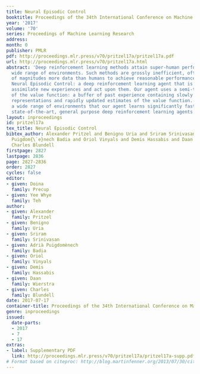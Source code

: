 ```yaml
---
title: Neural Episodic Control
booktitle: Proceedings of the 34th International Conference on Machine Learning
year: '2017'
volume: '70'
series: Proceedings of Machine Learning Research
address: 
month: 0
publisher: PMLR
pdf: http://proceedings.mlr.press/v70/pritzel17a/pritzel17a.pdf
url: http://proceedings.mlr.press/v70/pritzel17a.html
abstract: 'Deep reinforcement learning methods attain super-human performance in a
  wide range of environments. Such methods are grossly inefficient, often taking orders
  of magnitudes more data than humans to achieve reasonable performance. We propose
  Neural Episodic Control: a deep reinforcement learning agent that is able to rapidly
  assimilate new experiences and act upon them. Our agent uses a semi-tabular representation
  of the value function: a buffer of past experience containing slowly changing state
  representations and rapidly updated estimates of the value function. We show across
  a wide range of environments that our agent learns significantly faster than other
  state-of-the-art, general purpose deep reinforcement learning agents.'
layout: inproceedings
id: pritzel17a
tex_title: Neural Episodic Control
bibtex_author: Alexander Pritzel and Benigno Uria and Sriram Srinivasan and Adri{\`a}
  Puigdom{\`e}nech Badia and Oriol Vinyals and Demis Hassabis and Daan Wierstra and
  Charles Blundell
firstpage: 2827
lastpage: 2836
page: 2827-2836
order: 2827
cycles: false
editor:
- given: Doina
  family: Precup
- given: Yee Whye
  family: Teh
author:
- given: Alexander
  family: Pritzel
- given: Benigno
  family: Uria
- given: Sriram
  family: Srinivasan
- given: Adrià Puigdomènech
  family: Badia
- given: Oriol
  family: Vinyals
- given: Demis
  family: Hassabis
- given: Daan
  family: Wierstra
- given: Charles
  family: Blundell
date: 2017-07-17
container-title: Proceedings of the 34th International Conference on Machine Learning
genre: inproceedings
issued:
  date-parts:
  - 2017
  - 7
  - 17
extras:
- label: Supplementary PDF
  link: http://proceedings.mlr.press/v70/pritzel17a/pritzel17a-supp.pdf
# Format based on citeproc: http://blog.martinfenner.org/2013/07/30/citeproc-yaml-for-bibliographies/
---
```

